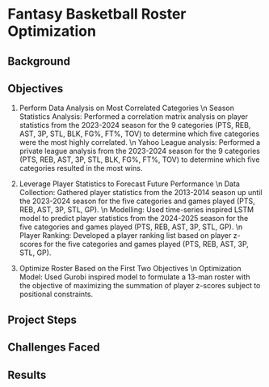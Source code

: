 # Fantasy Basketball Roster Optimization

## Background

## Objectives
1. Perform Data Analysis on Most Correlated Categories \n
Season Statistics Analysis: Performed a correlation matrix analysis on player statistics from the 2023-2024 season for the 9 categories (PTS, REB, AST, 3P, STL, BLK, FG%, FT%, TOV) to determine which five categories were the most highly correlated. \n
Yahoo League analysis: Performed a private league analysis from the 2023-2024 season for the 9 categories (PTS, REB, AST, 3P, STL, BLK, FG%, FT%, TOV) to determine which five categories resulted in the most wins.

2. Leverage Player Statistics to Forecast Future Performance \n
Data Collection: Gathered player statistics from the 2013-2014 season up until the 2023-2024 season for the five categories and games played (PTS, REB, AST, 3P, STL, GP). \n
Modelling: Used time-series inspired LSTM model to predict player statistics from the 2024-2025 season for the five categories and games played (PTS, REB, AST, 3P, STL, GP). \n
Player Ranking: Developed a player ranking list based on player z-scores for the five categories and games played (PTS, REB, AST, 3P, STL, GP).

3. Optimize Roster Based on the First Two Objectives \n
Optimization Model: Used Gurobi inspired model to formulate a 13-man roster with the objective of maximizing the summation of player z-scores subject to positional constraints.

## Project Steps

## Challenges Faced

## Results
